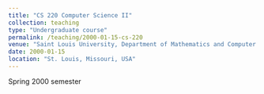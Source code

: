 ```yaml
---
title: "CS 220 Computer Science II"
collection: teaching
type: "Undergraduate course"
permalink: /teaching/2000-01-15-cs-220
venue: "Saint Louis University, Department of Mathematics and Computer Science"
date: 2000-01-15
location: "St. Louis, Missouri, USA"
---
```


Spring 2000 semester
